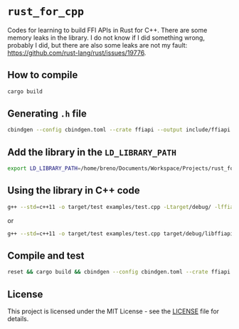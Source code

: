 # `rust_for_cpp`

Codes for learning to build FFI APIs in Rust for C++.
There are some memory leaks in the library.
I do not know if I did something wrong, probably I did, but there are also some leaks are not my fault: https://github.com/rust-lang/rust/issues/19776.

## How to compile

```bash
cargo build
```


## Generating `.h` file

```bash
cbindgen --config cbindgen.toml --crate ffiapi --output include/ffiapi.h
```


## Add the library in the `LD_LIBRARY_PATH`

```bash
export LD_LIBRARY_PATH=/home/breno/Documents/Workspace/Projects/rust_for_cpp/target/debug:$LD_LIBRARY_PATH
```


## Using the library in C++ code

```bash
g++ --std=c++11 -o target/test examples/test.cpp -Ltarget/debug/ -lffiapi
```

or

```bash
g++ --std=c++11 -o target/test examples/test.cpp target/debug/libffiapi.so
```


## Compile and test

```bash
reset && cargo build && cbindgen --config cbindgen.toml --crate ffiapi --output include/ffiapi.h && g++ --std=c++11 -o target/test examples/test.cpp -Ltarget/debug/ -lffiapi && valgrind ./target/test
```


## License

This project is licensed under the MIT License - see the [LICENSE](LICENSE)
file for details.

